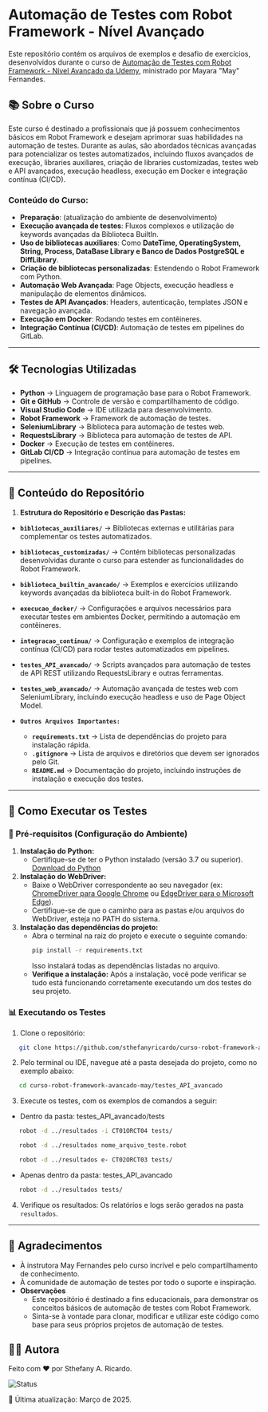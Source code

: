 # Automação de Testes com Robot Framework - Nível Avançado

Este repositório contém os arquivos de exemplos e desafio de exercícios, desenvolvidos durante o curso de [Automação de Testes com Robot Framework - Nível Avançado da Udemy](https://www.udemy.com/course/automacao-de-testes-com-robot-framework-avancado), ministrado por Mayara "May" Fernandes. 

## 📚 Sobre o Curso

Este curso é destinado a profissionais que já possuem conhecimentos básicos em Robot Framework e desejam aprimorar suas habilidades na automação de testes. Durante as aulas, são abordados técnicas avançadas para potencializar os testes automatizados, incluindo fluxos avançados de execução, libraries auxiliares, criação de libraries customizadas, testes web e API avançados, execução headless, execução em Docker e integração contínua (CI/CD).

### Conteúdo do Curso:
- **Preparação**: (atualização do ambiente de desenvolvimento)
- **Execução avançada de testes**: Fluxos complexos e utilização de keywords avançadas da Biblioteca BuiltIn.
- **Uso de bibliotecas auxiliares**: Como **DateTime, OperatingSystem, String, Process, DataBase Library e Banco de Dados PostgreSQL e DiffLibrary**.  
- **Criação de bibliotecas personalizadas**: Estendendo o Robot Framework com Python.  
- **Automação Web Avançada**: Page Objects, execução headless e manipulação de elementos dinâmicos.  
- **Testes de API Avançados**: Headers, autenticação, templates JSON e navegação avançada.  
- **Execução em Docker**: Rodando testes em contêineres.  
- **Integração Contínua (CI/CD)**: Automação de testes em pipelines do GitLab.

---

## 🛠️ Tecnologias Utilizadas

- **Python** → Linguagem de programação base para o Robot Framework.  
- **Git e GitHub** → Controle de versão e compartilhamento de código.  
- **Visual Studio Code** → IDE utilizada para desenvolvimento.  
- **Robot Framework** → Framework de automação de testes.  
- **SeleniumLibrary** → Biblioteca para automação de testes web.  
- **RequestsLibrary** → Biblioteca para automação de testes de API.  
- **Docker** → Execução de testes em contêineres.  
- **GitLab CI/CD** → Integração contínua para automação de testes em pipelines.

---

## 📁 Conteúdo do Repositório  
1. **Estrutura do Repositório e Descrição das Pastas:**

- **`bibliotecas_auxiliares/`** → Bibliotecas externas e utilitárias para complementar os testes automatizados.  

- **`bibliotecas_customizadas/`** → Contém bibliotecas personalizadas desenvolvidas durante o curso para estender as funcionalidades do Robot Framework.  

- **`biblioteca_builtin_avancado/`** → Exemplos e exercícios utilizando keywords avançadas da biblioteca built-in do Robot Framework.  

- **`execucao_docker/`** → Configurações e arquivos necessários para executar testes em ambientes Docker, permitindo a automação em contêineres.  

- **`integracao_continua/`** → Configuração e exemplos de integração contínua (CI/CD) para rodar testes automatizados em pipelines.  

- **`testes_API_avancado/`** → Scripts avançados para automação de testes de API REST utilizando RequestsLibrary e outras ferramentas.  

- **`testes_web_avancado/`** → Automação avançada de testes web com SeleniumLibrary, incluindo execução headless e uso de Page Object Model.  

- **`Outros Arquivos Importantes:`**  
  - **`requirements.txt`** → Lista de dependências do projeto para instalação rápida.  
  - **`.gitignore`** → Lista de arquivos e diretórios que devem ser ignorados pelo Git.  
  - **`README.md`** → Documentação do projeto, incluindo instruções de instalação e execução dos testes.  

---

## 🤖 Como Executar os Testes
### 🔧 Pré-requisitos (Configuração do Ambiente)
  1. **Instalação do Python:**
     - Certifique-se de ter o Python instalado (versão 3.7 ou superior). [Download do Python](https://www.python.org/downloads/)
  2. **Instalação do WebDriver:**
     - Baixe o WebDriver correspondente ao seu navegador (ex: [ChromeDriver para Google Chrome](https://googlechromelabs.github.io/chrome-for-testing/) ou [EdgeDriver para o Microsoft Edge](https://developer.microsoft.com/pt-br/microsoft-edge/tools/webdriver)).
     - Certifique-se de que o caminho para as pastas e/ou arquivos do WebDriver, esteja no PATH do sistema. 
  3. **Instalação das dependências do projeto:**
     - Abra o terminal na raiz do projeto e execute o seguinte comando:
       ```bash
       pip install -r requirements.txt
       ```
       Isso instalará todas as dependências listadas no arquivo.
     - **Verifique a instalação:**
       Após a instalação, você pode verificar se tudo está funcionando corretamente executando um dos testes do seu projeto.

### 📊 Executando os Testes
1. Clone o repositório:
```bash
   git clone https://github.com/sthefanyricardo/curso-robot-framework-avancado-may.git
```
2. Pelo terminal ou IDE, navegue até a pasta desejada do projeto, como no exemplo abaixo:
```bash
   cd curso-robot-framework-avancado-may/testes_API_avancado
```
3. Execute os testes, com os exemplos de comandos a seguir:
- Dentro da pasta: testes_API_avancado/tests
```bash
   robot -d ../resultados -i CT01ORCT04 tests/
```
```bash
   robot -d ../resultados nome_arquivo_teste.robot
```
```bash
   robot -d ../resultados e- CT02ORCT03 tests/
```
- Apenas dentro da pasta: testes_API_avancado
```bash
   robot -d ../resultados tests/
```
4. Verifique os resultados:
  Os relatórios e logs serão gerados na pasta ```resultados```.

--- 

## 📌 Agradecimentos
- À instrutora May Fernandes pelo curso incrível e pelo compartilhamento de conhecimento.
- À comunidade de automação de testes por todo o suporte e inspiração.
- **Observações**
  - Este repositório é destinado a fins educacionais, para demonstrar os conceitos básicos de automação de testes com Robot Framework.
  - Sinta-se à vontade para clonar, modificar e utilizar este código como base para seus próprios projetos de automação de testes.

## 🙋‍♀️ Autora
Feito com ❤️ por Sthefany A. Ricardo.

![Status](https://img.shields.io/badge/status-em%20desenvolvimento-yellow)

📅 Última atualização: Março de 2025.